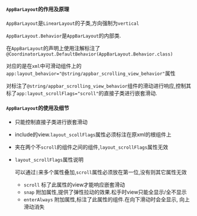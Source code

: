 #### `AppBarLayout`的作用及原理
`AppBarLayout`是`LinearLayout`的子类,方向强制为`vertical`

`AppBarLayout.Behavior`是`AppBarLayout`的内部类.

在`AppBarLayout`的声明上使用注解标注了`@CoordinatorLayout.DefaultBehavior(AppBarLayout.Behavior.class)`

对应的是在`xml`中可滑动组件上的`app:layout_behavior="@string/appbar_scrolling_view_behavior"`属性

对标注了`@string/appbar_scrolling_view_behavior`组件的滑动进行响应,控制其标了`app:layout_scrollFlags="scroll"`的直接子类进行嵌套滑动.

#### `AppBarLayout`的使用及细节
* 只能控制直接子类进行嵌套滑动
* include的view.`layout_scollFlags`属性必须标注在原xml的根组件上
* 夹在两个不`scroll`的组件之间的组件,`layout_scrollFlags`属性无效
* `layout_scrollFlags`属性说明

    可以通过`|`来多个属性叠加,`scroll`属性必须放在第一位,没有则其它属性无效
    * `scroll` 标了此属性的view才能响应嵌套滑动
    * `snap` 附加属性,提供了弹性拉动的效果.松手时view只能全显示/全不显示
    * `enterAlways` 附加属性,标注了此属性的组件.在向下滑动时会全显示,
    向上滑动消失